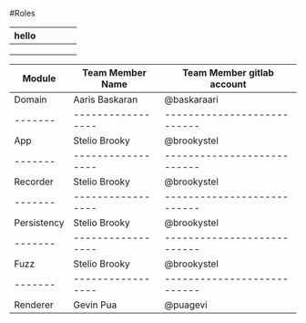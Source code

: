 #Roles

| hello |   |   |   |   |
|---|---|---|---|---|
|   |   |   |   |   |
|   |   |   |   |   |
|   |   |   |   |   |


Module | Team Member Name| Team Member gitlab account
-------|-----------------|---------------------------
Domain | Aaris Baskaran  | @baskaraari
-------|-----------------|---------------------------
App | Stelio Brooky  | @brookystel
-------|-----------------|---------------------------
Recorder | Stelio Brooky  | @brookystel
-------|-----------------|---------------------------
Persistency | Stelio Brooky  | @brookystel
-------|-----------------|---------------------------
Fuzz | Stelio Brooky  | @brookystel
-------|-----------------|---------------------------
Renderer | Gevin Pua  | @puagevi
